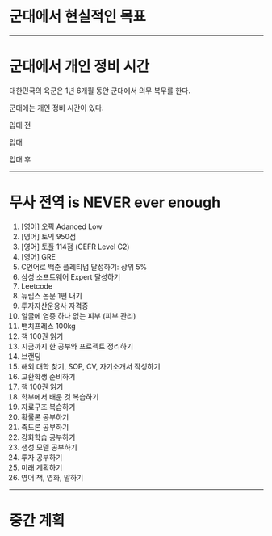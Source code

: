 # 군대에서 현실적인 목표

----------------------------------------------------------------------

# 군대에서 개인 정비 시간

대한민국의 육군은 1년 6개월 동안 군대에서 의무 복무를 한다.

군대에는 개인 정비 시간이 있다.

입대 전

입대

입대 후

----------------------------------------------------------------------

# 무사 전역 is NEVER ever enough

1. [영어] 오픽 Adanced Low
2. [영어] 토익 950점
3. [영어] 토플 114점 (CEFR Level C2)
4. [영어] GRE
5. C언어로 백준 플레티넘 달성하기: 상위 5%
6. 삼성 소프트웨어 Expert 달성하기
7. Leetcode
8. 뉴립스 논문 1편 내기
9. 투자자산운용사 자격증
10. 얼굴에 염증 하나 없는 피부 (피부 관리)
11. 밴치프레스 100kg
12. 책 100권 읽기
13. 지금까지 한 공부와 프로젝트 정리하기
14. 브랜딩
15. 해외 대학 찾기, SOP, CV, 자기소개서 작성하기
16. 교환학생 준비하기
17. 책 100권 읽기
18. 학부에서 배운 것 복습하기
19. 자료구조 복습하기
20. 확률론 공부하기
21. 측도론 공부하기
22. 강화학습 공부하기
23. 생성 모델 공부하기
24. 투자 공부하기
25. 미래 계획하기
26. 영어 책, 영화, 말하기

----------------------------------------------------------------------

# 중간 계획
